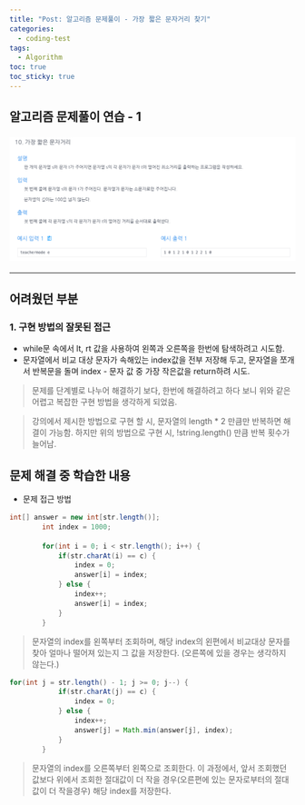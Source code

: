```yaml
---
title: "Post: 알고리즘 문제풀이 - 가장 짧은 문자거리 찾기"
categories:
  - coding-test
tags:
  - Algorithm
toc: true
toc_sticky: true
---
```


## 알고리즘 문제풀이 연습 - 1

### ![가장짧은 문자거리 찾기](/assets/images/Algorithm_1.png)

---

## 어려웠던 부분

### 1. 구현 방법의 잘못된 접근

- while문 속에서 lt, rt 값을 사용하여 왼쪽과 오른쪽을 한번에 탐색하려고 시도함.
- 문자열에서 비교 대상 문자가 속해있는 index값을 전부 저장해 두고, 문자열을 쪼개서 반복문을 돌며 index - 문자 값 중 가장 작은값을 return하려 시도.

> 문제를 단계별로 나누어 해결하기 보다, 한번에 해결하려고 하다 보니 위와 같은 어렵고 복잡한 구현 방법을 생각하게 되었음.

> 강의에서 제시한 방법으로 구현 할 시, 문자열의 length \* 2 만큼만 반복하면 해결이 가능함. 하지만 위의 방법으로 구현 시, !string.length() 만큼 반복 횟수가 늘어남.

## 문제 해결 중 학습한 내용

- 문제 접근 방법

```java
int[] answer = new int[str.length()];
        int index = 1000;

        for(int i = 0; i < str.length(); i++) {
            if(str.charAt(i) == c) {
                index = 0;
                answer[i] = index;
            } else {
                index++;
                answer[i] = index;
            }
        }
```

> 문자열의 index를 왼쪽부터 조회하며, 해당 index의 왼편에서 비교대상 문자를 찾아 얼마나 떨어져 있는지 그 값을 저장한다. (오른쪽에 있을 경우는 생각하지 않는다.)

```java
for(int j = str.length() - 1; j >= 0; j--) {
            if(str.charAt(j) == c) {
                index = 0;
            } else {
                index++;
                answer[j] = Math.min(answer[j], index);
            }
        }
```

> 문자열의 index를 오른쪽부터 왼쪽으로 조회한다. 이 과정에서, 앞서 조회했던 값보다 위에서 조회한 절대값이 더 작을 경우(오른편에 있는 문자로부터의 절대값이 더 작을경우) 해당 index를 저장한다.
